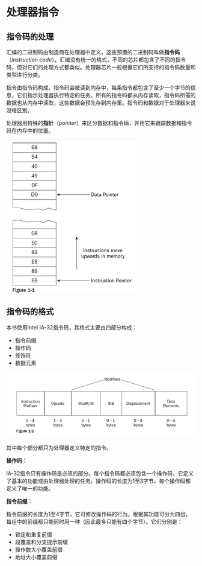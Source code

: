 # 处理器指令
## 指令码的处理
汇编的二进制码由制造商在处理器中定义，这些预置的二进制码叫做**指令码**（*instruction code*）。汇编没有统一的格式，不同的芯片都包含了不同的指令码，但对它们的处理方式都类似。处理器芯片一般根据它们所支持的指令码数量和类型进行分类。

指令由指令码构成，指令码会被读到内存中，每条指令都包含了至少一个字节的信息，它们指示处理器执行特定的任务。所有的指令码都从内存读取，指令码所需的数据也从内存中读取，这些数据会预先存到内存里。指令码和数据对于处理器来说没啥区别。

处理器用特殊的**指针**（*pointer*）来区分数据和指令码，并用它来跟踪数据和指令码在内存中的位置。

![img](img/F1-1.png)

## 指令码的格式
本书使用Intel IA-32指令码，其格式主要由四部分构成：

   * 指令前缀
   * 操作码
   * 修饰符
   * 数据元素

![img](img/F1-2.png)

其中每个部分都只为处理器定义特定的指令。

**操作码：**

IA-32指令只有操作码是必须的部分。每个指令码都必须包含一个操作码，它定义了基本的功能或由处理器处理的任务。操作码的长度为1至3字节，每个操作码都定义了唯一的功能。

**指令前缀：**

指令前缀的长度为1至4字节，它可修改操作码的行为。根据其功能可分为四组，每组中的前缀都只能同时用一种（因此最多只能有四个字节）。它们分别是：

   * 锁定和重复前缀
   * 段覆盖和分支提示前缀
   * 操作数大小覆盖前缀
   * 地址大小覆盖前缀


